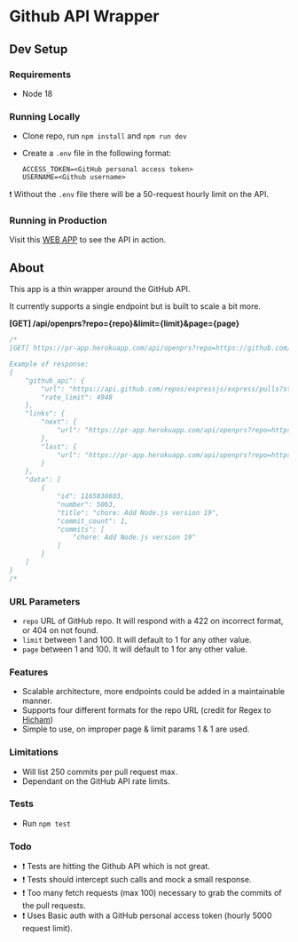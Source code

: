 # Github API Wrapper

## Dev Setup

### Requirements

- Node 18

### Running Locally

- Clone repo, run `npm install` and `npm run dev`
- Create a `.env` file in the following format:

  ```text
  ACCESS_TOKEN=<GitHub personal access token>
  USERNAME=<Github username>
  ```

❗ Without the `.env` file there will be a 50-request hourly limit on the API.

### Running in Production

Visit this [WEB APP](https://pr-app.herokuapp.com/) to see the API in action.

## About

This app is a thin wrapper around the GitHub API.

It currently supports a single endpoint but is built to scale a bit more.

**[GET] /api/openprs?repo={repo}&limit={limit}&page={page}**

```js
/*
[GET] https://pr-app.herokuapp.com/api/openprs?repo=https://github.com/expressjs/express&limit=1&page=1

Example of response:
{
    "github_api": {
        "url": "https://api.github.com/repos/expressjs/express/pulls?state=open&per_page=1&page=1",
        "rate_limit": 4948
    },
    "links": {
        "next": {
            "url": "https://pr-app.herokuapp.com/api/openprs?repo=https://github.com/expressjs/express&limit=1&page=2"
        },
        "last": {
            "url": "https://pr-app.herokuapp.com/api/openprs?repo=https://github.com/expressjs/express&limit=1&page=53"
        }
    },
    "data": [
        {
            "id": 1165838603,
            "number": 5063,
            "title": "chore: Add Node.js version 19",
            "commit_count": 1,
            "commits": [
                "chore: Add Node.js version 19"
            ]
        }
    ]
}
/*
```

### URL Parameters

- `repo` URL of GitHub repo. It will respond with a 422 on incorrect format, or 404 on not found.
- `limit` between 1 and 100. It will default to 1 for any other value.
- `page` between 1 and 100. It will default to 1 for any other value.

### Features

- Scalable architecture, more endpoints could be added in a maintainable manner.
- Supports four different formats for the repo URL (credit for Regex to [Hicham](https://serverfault.com/a/917253))
- Simple to use, on improper page & limit params 1 & 1 are used.

### Limitations

- Will list 250 commits per pull request max.
- Dependant on the GitHub API rate limits.

### Tests

- Run `npm test`

### Todo

- ❗ Tests are hitting the Github API which is not great.
- ❗ Tests should intercept such calls and mock a small response.
- ❗ Too many fetch requests (max 100) necessary to grab the commits of the pull requests.
- ❗ Uses Basic auth with a GitHub personal access token (hourly 5000 request limit).
